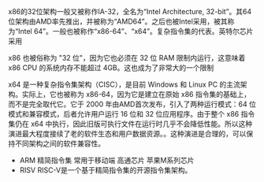 
x86的32位架构一般又被称作IA-32，全名为“Intel Architecture, 32-bit”。其64位架构由AMD率先推出，并被称为“AMD64”。之后也被Intel采用，被其称为“Intel 64”。一般也被称作“x86-64”、“x64”。复杂指令集的代表。英特尔芯片采用

x86 也被俗称为 "32 位"，因为它也必须在 32 位 RAM 限制内运行，这意味着 x86 CPU 的系统内存不能超过 4GB。这也成为了非常大的一个限制


x64 是一种复杂指令集架构（CISC），是目前 Windows 和 Linux PC 的主流架构。实际上，它也被称为 x86-64，因为它是建立在原始 x86 指令集的基础上，而不是完全取代它。它于 2000 年由AMD首次发布，引入了两种运行模式：64 位模式和兼容模式，后者允许用户运行 16 位和 32 位应用程序。由于整个 x86 指令集仍在 x64 中执行，因此旧版可执行文件在运行时几乎不会降低性能。所以这种演进最大程度接续了老的软件生态和用户数据资源。。这种演进是合理的，可以保持不同架构之间的软件兼容性。

- ARM 精简指令集 常用于移动端 高通芯片 苹果M系列芯片
- RISV  RISC-V是一个基于精简指令集的开源指令集架构。